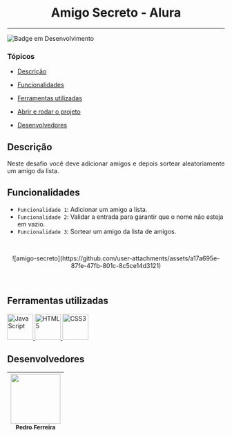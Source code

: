 <h1 align="center"> Amigo Secreto - Alura </h1>

---

![Badge em Desenvolvimento](http://img.shields.io/static/v1?label=desenvolvido&message=janeiro%202025&color=blue&style=for-the-badge)

### Tópicos

- [Descrição](#descrição)

- [Funcionalidades](#funcionalidades)

- [Ferramentas utilizadas](#ferramentas-utilizadas)

- [Abrir e rodar o projeto](#abrir-e-rodar-o-projeto)

- [Desenvolvedores](#desenvolvedores)

## Descrição

<p align="justify">
Neste desafio você deve adicionar amigos e depois sortear aleatoriamente um amigo da lista.
</p>

## Funcionalidades

- `Funcionalidade 1`: Adicionar um amigo a lista.
- `Funcionalidade 2`: Validar a entrada para garantir que o nome não esteja em vazio.
- `Funcionalidade 3`: Sortear um amigo da lista de amigos.

<br/>

<p align="center">
![amigo-secreto](https://github.com/user-attachments/assets/a17a695e-87fe-47fb-801c-8c5ce14d3121)
</p>

<br/>

## Ferramentas utilizadas

<a href="https://developer.mozilla.org/pt-BR/docs/Web/JavaScript" target="_blank"> 
<img src="https://cdn.jsdelivr.net/gh/devicons/devicon@latest/icons/javascript/javascript-original.svg" alt="JavaScript" width="60" height="60"/>
</a>
 
<a href="https://developer.mozilla.org/pt-BR/docs/Web/HTML" target="_blank">
<img src="https://cdn.jsdelivr.net/gh/devicons/devicon@latest/icons/html5/html5-original-wordmark.svg" alt="HTML5" width="60" height="60"/>
</a>

<a href="https://developer.mozilla.org/pt-BR/docs/Web/CSS" target="_blank">
<img src="https://cdn.jsdelivr.net/gh/devicons/devicon@latest/icons/css3/css3-original-wordmark.svg" alt="CSS3" width="60" height="60"/>
</a>

<br/>

## Desenvolvedores

| [<img loading="lazy" src="https://avatars.githubusercontent.com/u/73146680?v=4" width=115><br><sub>Pedro Ferreira</sub>](https://github.com/FerreiraPedroo)
| :---: |
